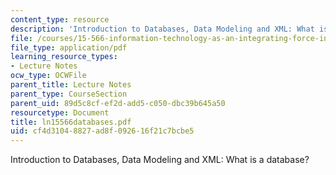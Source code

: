 ```yaml
---
content_type: resource
description: 'Introduction to Databases, Data Modeling and XML: What is a database?'
file: /courses/15-566-information-technology-as-an-integrating-force-in-manufacturing-spring-2003/cf4d31048827ad8f092616f21c7bcbe5_ln15566databases.pdf
file_type: application/pdf
learning_resource_types:
- Lecture Notes
ocw_type: OCWFile
parent_title: Lecture Notes
parent_type: CourseSection
parent_uid: 89d5c8cf-ef2d-add5-c050-dbc39b645a50
resourcetype: Document
title: ln15566databases.pdf
uid: cf4d3104-8827-ad8f-0926-16f21c7bcbe5
---
```

Introduction to Databases, Data Modeling and XML: What is a database?

